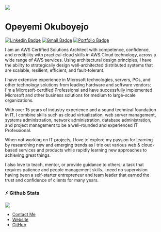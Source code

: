 ![](https://media.licdn.com/dms/image/D5616AQHX5zdQDr1Nbw/profile-displaybackgroundimage-shrink_350_1400/0/1686151153700?e=1697068800&v=beta&t=AQ94fdzl8IIzI32CqpIzF7F9c-s9ALFeCFOEnDqKX08)

# Opeyemi Okuboyejo
[![Linkedin Badge](https://img.shields.io/badge/-Opeyemi_On_LinkedIn-blue?style=flat-square&logo=Linkedin&logoColor=white&link=https://www.linkedin.com/in/opeyemi-okuboyejo/)](https://www.linkedin.com/in/opeyemi-okuboyejo/)
[![Gmail Badge](https://img.shields.io/badge/-okuboyejoopeyemi01@gmail.com-c14438?style=flat-square&logo=Gmail&logoColor=white&link=mailto:okuboyejoopeyemi01@gmail.com)](mailto:okuboyejoopeyemi01@gmail.com) 
[![Portfolio Badge](https://img.shields.io/badge/-Opeyemi's_Portfolio-blue?style=flat-square&logo=folder&logoColor=white&link=https://opeyemitechpro.github.io)](https://opeyemitechpro.github.io)



I am an AWS Certified Solutions Architect with competence, confidence, and credibility with practical cloud skills in AWS Cloud technology, across a wide range of AWS services. Using architectural design principles, I have the ability to strategically design well-architected distributed systems that are scalable, resilient, efficient, and fault-tolerant.

I have extensive experience in Microsoft technologies, servers, PCs, and other technology solutions from leading hardware and software vendors; I'm a Microsoft-certified Professional and have successfully implemented Microsoft and other business solutions for medium to large-scale organizations. 

With over 15 years of industry experience and a sound technical foundation in IT, I combine skills such as cloud virtualization, web server management, systems administration, network administration, database administration, and project management to be a well-rounded and experienced IT Professional. 

When not working on IT projects, I love to explore my passion for learning by researching new and emerging trends as I trie out various web & cloud-based services and products while rapidly learning new approaches to achieving great things. 

I also love to teach, mentor, or provide guidance to others; a task that requires patience and people management skills. I need no supervision having been a self-starter entrepreneur and team leader that earned the trust and confidence of clients for many years.

### :zap: Github Stats
<p>
    <a href="https://gitstats.me/opeyemitechpro" target="_blank"> 
        <img src="https://github-readme-stats.vercel.app/api?username=opeyemitechpro&&show_icons=true&hi&theme=dark&count_private=true&include_all_commits=true">
    </a>
</p>

* [Contact Me](https://www.linkedin.com/in/opeyemi-okuboyejo/)  
* [Website](https://opeyemitechpro.github.io)
* [GitHub](https://github.com/opeyemitechpro)

